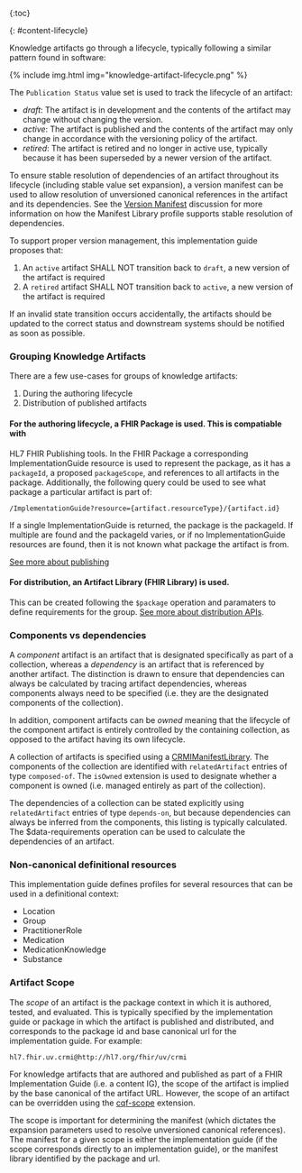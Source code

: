 
{:toc}

{: #content-lifecycle}

Knowledge artifacts go through a lifecycle, typically following a similar pattern found in software:

<div style="max-width:750px;">
{% include img.html img="knowledge-artifact-lifecycle.png" %}
</div>

The `Publication Status` value set is used to track the lifecycle of an artifact:

* _draft_: The artifact is in development and the contents of the artifact may change without changing the version.
* _active_: The artifact is published and the contents of the artifact may only change in accordance with the versioning policy of the artifact.
* _retired_: The artifact is retired and no longer in active use, typically because it has been superseded by a newer version of the artifact.

To ensure stable resolution of dependencies of an artifact throughout its lifecycle (including stable value set expansion), a version manifest can be used to allow resolution of unversioned canonical references in the artifact and its dependencies. See the [Version Manifest](version-manifest.html) discussion for more information on how the Manifest Library profile supports stable resolution of dependencies.

To support proper version management, this implementation guide proposes that:

1. An `active` artifact SHALL NOT transition back to `draft`, a new version of the artifact is required
2. A `retired` artifact SHALL NOT transition back to `active`, a new version of the artifact is required

If an invalid state transition occurs accidentally, the artifacts should be updated to the correct status and downstream systems should be notified as soon as possible.

### Grouping Knowledge Artifacts

There are a few use-cases for groups of knowledge artifacts:
1. During the authoring lifecycle
2. Distribution of published artifacts

#### For the authoring lifecycle, a FHIR Package is used. This is compatiable with
HL7 FHIR Publishing tools. In the FHIR Package a corresponding
ImplementationGuide resource is used to represent the package, as it has a
`packageId`, a proposed `packageScope`, and references to all artifacts in the
package. Additionally, the following query could be used to see what package a
particular artifact is part of:
```
/ImplementationGuide?resource={artifact.resourceType}/{artifact.id}
```
If a single ImplementationGuide is returned, the package is the packageId. If multiple are found and the packageId varies, or if no ImplementationGuide resources are found, then it is not known what package the artifact is from.

[See more about publishing](publishing.html)

#### For distribution, an Artifact Library (FHIR Library) is used.

This can be created following the `$package` operation and paramaters to define requirements for the group. [See more about distribution APIs](distribution.html).

### Components vs dependencies

A _component_ artifact is an artifact that is designated specifically as part of a collection, whereas a _dependency_ is an artifact that is referenced by another artifact. The distinction is drawn to ensure that dependencies can always be calculated by tracing artifact dependencies, whereas components always need to be specified (i.e. they are the designated components of the collection).

In addition, component artifacts can be _owned_ meaning that the lifecycle of the component artifact is entirely controlled by the containing collection, as opposed to the artifact having its own lifecycle.

A collection of artifacts is specified using a [CRMIManifestLibrary](StructureDefinition-crmi-manifestlibrary.html). The components of the collection are identified with `relatedArtifact` entries of type `composed-of`. The `isOwned` extension is used to designate whether a component is owned (i.e. managed entirely as part of the collection).

The dependencies of a collection can be stated explicitly using `relatedArtifact` entries of type `depends-on`, but because dependencies can always be inferred from the components, this listing is typically calculated. The $data-requirements operation can be used to calculate the dependencies of an artifact.

### Non-canonical definitional resources

This implementation guide defines profiles for several resources that can be used in a definitional context:

* Location
* Group
* PractitionerRole
* Medication
* MedicationKnowledge
* Substance

### Artifact Scope

The _scope_ of an artifact is the package context in which it is authored, tested, and evaluated. This is typically specified by the implementation guide or package in which the artifact is published and distributed, and corresponds to the package id and base canonical url for the implementation guide. For example:

```
hl7.fhir.uv.crmi@http://hl7.org/fhir/uv/crmi
```

For knowledge artifacts that are authored and published as part of a FHIR Implementation Guide (i.e. a content IG), the scope of the artifact is implied by the base canonical of the artifact URL. However, the scope of an artifact can be overridden using the [cqf-scope](StructureDefinition-cqf-scope.html) extension.

The scope is important for determining the manifest (which dictates the expansion parameters used to resolve unversioned canonical references). The manifest for a given scope is either the implementation guide (if the scope corresponds directly to an implementation guide), or the manifest library identified by the package and url.
